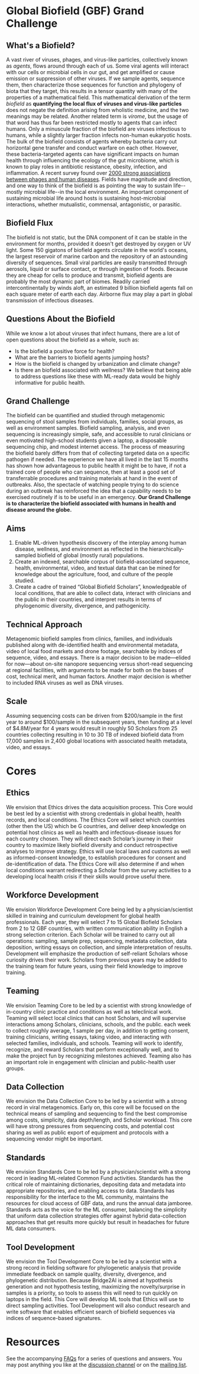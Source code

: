 # Global Biofield (GBF) Grand Challenge

## What's a Biofield?
A vast river of viruses, phages, and virus-like particles, collectively known as *agents*, flows around through each of us.  Some viral agents will interact with our cells or microbial cells in our gut, and get amplified or cause emission or suppression of other viruses.  If we sample agents, sequence them, then characterize those sequences for function and phylogeny of biota that they target, this results in a tensor quantity with many of the properties of a mathematical field.  This mathematical derivation of the term *biofield* as **quantifying the local flux of viruses and virus-like particles** does not negate the definition arising from wholistic medicine, and the two meanings may be related.  Another related term is *virome*, but the usage of that word has thus far been restricted mostly to agents that can infect humans.  Only a minuscule fraction of the biofield are viruses infectious to humans, while a slightly larger fraction infects non-human eukaryotic hosts.  The bulk of the biofield consists of agents whereby bacteria carry out horizontal gene transfer and conduct warfare on each other. However, these bacteria-targeted agents can have significant impacts on human health through influencing the ecology of the gut microbiome, which is known to play roles in antibiotic resistance, obesity, infection, and inflammation.  A recent survey found over [2000 strong associations between phages and human diseases](https://www.pnas.org/content/118/23/e2023202118).  Fields have magnitude and direction, and one way to think of the biofield is as pointing the way to sustain life--mostly microbial life--in the local environment.  An important component of sustaining microbial life around hosts is sustaining host-microbial interactions, whether mutualistic, commensal, antagonistic, or parasitic.

## Biofield Flux
The biofield is not static, but the DNA component of it can be stable in the environment for months, provided it doesn't get destroyed by oxygen or UV light.  Some 150 gigatons of biofield agents circulate in the world's oceans, the largest reservoir of marine carbon and the repository of an astounding diversity of sequences.  Small viral particles are easily transmitted through aerosols, liquid or surface contact, or through ingestion of foods.  Because they are cheap for cells to produce and transmit, biofield agents are probably the most dynamic part of biomes.  Readily carried intercontinentally by winds aloft, an estimated 9 billion biofield agents fall on each square meter of earth each day.  Airborne flux may play a part in global transmission of infectious diseases.  

## Questions About the Biofield
While we know a lot about viruses that infect humans, there are a lot of open questions about the biofield as a whole, such as:
- Is the biofield a positive force for health?
- What are the barriers to biofield agents jumping hosts?
- How is the biofield is changed by urbanization and climate change? 
- Is there an biofield associated with wellness?
We believe that being able to address questions like these with ML-ready data would be highly informative for public health.

## Grand Challenge
The biofield can be quantified and studied through metagenomic sequencing of stool samples from individuals, families, social groups, as well as environment samples.  Biofield sampling, analysis, and even sequencing is increasingly simple, safe, and accessible to rural clinicians or even motivated high-school students given a laptop, a disposable sequencing chip, and modest internet access.  The process of measuring the biofield barely differs from that of collecting targeted data on a specific pathogen if needed. The experience we have all lived in the last 15 months has shown how advantageous to public health it might be to have, if not a trained core of people who can sequence, then at least a good set of transferrable procedures and training materials at hand in the event of outbreaks.  Also, the spectacle of watching people trying to do science during an outbreak has reinforced the idea that a capability needs to be exercised routinely if is to be useful in an emergency.  **Our Grand Challenge is to characterize the biofield associated with humans in health and disease around the globe.**

## Aims
1. Enable ML-driven hypothesis discovery of the interplay among human disease, wellness, and environment as reflected in the hierarchically-sampled biofield of global (mostly rural) populations.
2. Create an indexed, searchable corpus of biofield-associated sequence, health, environmental, video, and textual data that can be mined for knowledge about the agriculture, food, and culture of the people studied.
3. Create a cadre of trained “Global Biofield Scholars”, knowledgeable of local conditions, that are able to collect data, interact with clinicians and the public in their countries, and interpret results in terms of phylogenomic diversity, divergence, and pathogenicity.

## Technical Approach
Metagenomic biofield samples from clinics, families, and individuals published along with de-identified health and environmental metadata, video of local food markets and drone footage, searchable by indices of sequence, video, and essays.  There is a major decision to be made—elided for now—about on-site nanopore sequencing versus short-read sequencing at regional facilities, with arguments to be made for both on the bases of cost, technical merit, and human factors.  Another major decision is whether to included RNA viruses as well as DNA viruses.

## Scale
Assuming sequencing costs can be driven from $200/sample in the first year to around $100/sample in the subsequent years, then funding at a level of $4.8M/year for 4 years would result in roughly 50 Scholars from 25 countries collecting resulting in 10 to 30 TB of indexed biofield data from 17,000 samples in 2,400 global locations with associated health metadata, video, and essays.

# Cores

## Ethics
We envision that Ethics drives the data acquisition process.  This Core would be best led by a scientist with strong credentials in global health, health records, and local conditions.   The Ethics Core will select which countries (other then the US) which be G countries, and deliver deep knowledge on potential host clinics as well as health and infectious-disease issues for each country chosen.   They will direct each Scholar’s journey in their country to maximize likely biofield diversity and conduct retrospective analyses to improve strategy.  Ethics will use local laws and customs as well as informed-consent knowledge, to establish procedures for consent and de-identification of data.  The Ethics Core will also determine if and when local conditions warrant redirecting a Scholar from the survey activities to a developing local health crisis if their skills would prove useful there.

## Workforce Development
We envision Workforce Development Core being led by a physician/scientist skilled in training and curriculum development for global health professionals. Each year, they will select 7 to 15 Global Biofield Scholars from 2 to 12 GBF countries, with written communication ability in English a strong selection criterion. Each Scholar will be trained to carry out all operations: sampling, sample prep, sequencing, metadata collection, data deposition, writing essays on collection, and simple interpretation of results.  Development will emphasize the production of self-reliant Scholars whose curiosity drives their work. Scholars from previous years may be added to the training team for future years, using their field knowledge to improve training.  

## Teaming
We envision Teaming Core to be led by a scientist with strong knowledge of in-country clinic practice and conditions as well as teleclinical work.  Teaming will select local clinics that can host Scholars, and will supervise interactions among Scholars, clinicians, schools, and the public.  each week to collect roughly average, 1 sample per day, in addition to getting consent, training clinicians, writing essays, taking video, and interacting with selected families, individuals, and schools.  Teaming will work to identify, recognize, and reward Scholars that perform exceptionally well, and to make the project fun by recognizing milestones achieved.  Teaming also has an important role in engagement with clinician and public-health user groups.

## Data Collection

We envision the Data Collection Core to be led by a scientist with a strong record in viral metagenomics.  Early on, this core will be focused on the technical means of sampling and sequencing to find the best compromise among costs, simplicity, data depth/length, and Scholar workload.  This core will have strong pressures from sequencing costs, and potential cost sharing as well as public export of equipment and protocols with a sequencing vendor might be important.

## Standards
We envision Standards Core to be led by a physician/scientist with a strong record in leading ML-related Common Fund activities.   Standards has the critical role of maintaining dictionaries, depositing data and metadata into appropriate repositories, and enabling access to data.  Standards has responsibility for the interface to the ML community, maintains the resources for cloud access of GBF data, and runs the annual data jamboree. Standards acts as the voice for the ML consumer, balancing the simplicity that uniform data collection strategies offer against hybrid data-collection approaches that get results more quickly but result in headaches for future ML data consumers.  

## Tool Development
We envision the Tool Development Core to be led by a scientist with a strong record in fielding software for phylogenetic analysis that provide immediate feedback on sample quality, diversity, divergence, and phylogenetic distribution.  Because Bridge2AI is aimed at hypothesis generation and not hypothesis testing, maximizing the novelty/surprise in samples is a priority, so tools to assess this will need to run quickly on laptops in the field.  This Core will develop ML tools that Ethics will use to direct sampling activities. Tool Development will also conduct research and write software that enables efficient search of biofield sequences via indices of sequence-based signatures.

# Resources
See the accompanying [FAQs](https://github.com/GlobalBiofield/globalbiofield.github.io/wiki/Global-Biofield-Grand-Challenge-Overview) for a series of questions and answers.  You may post anything you like at the [discussion channel](https://github.com/GlobalBiofield/globalbiofield.github.io/discussions) or on the [mailing list](https://groups.io/g/Biofield).
